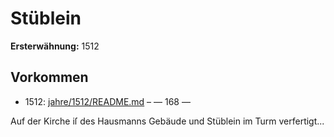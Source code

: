 # Stüblein

**Ersterwähnung:** 1512

## Vorkommen
- 1512: [jahre/1512/README.md](../jahre/1512/README.md) – — 168 —

Auf der Kirche iſ des Hausmanns Gebäude und
Stüblein im Turm verfertigt...
